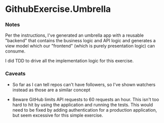 # GithubExercise.Umbrella

### Notes
Per the instructions, I've generated an umbrella app with a reusable "backend" that contains the business logic and API
logic and generates a view model which our "frontend" (which is purely presentation logic) can consume. 

I did TDD to drive all the implementation logic for this exercise.

### Caveats
- So far as I can tell repos can't have followers, so I've shown watchers instead as those are a similar concept

- Beware GitHub limits API requests to 60 requests an hour. This isn't too hard to hit by using the application and 
running the tests. This would need to be fixed by adding authentication for a production application, but seem excessive
for this simple exercise. 
